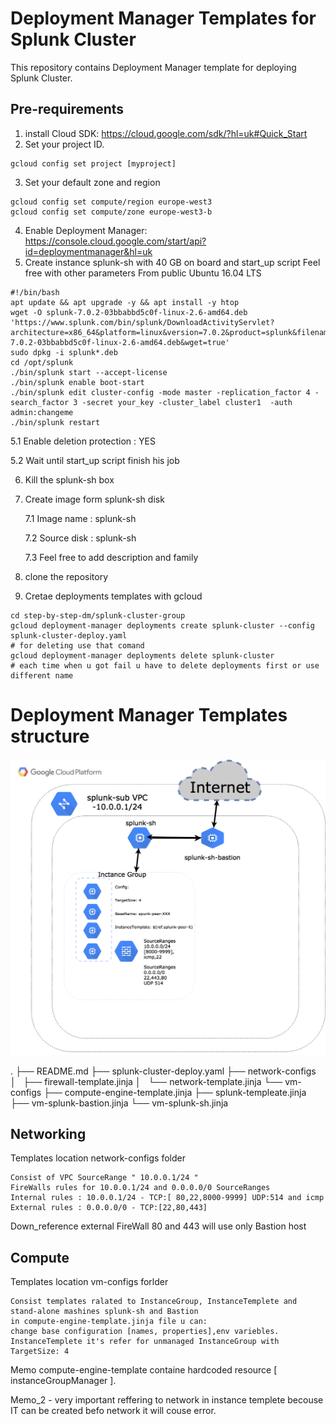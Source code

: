 # Deployment Manager Templates for Splunk Cluster

This repository contains Deployment Manager template for deploying Splunk Cluster.

## Pre-requirements 
1. install Cloud SDK: https://cloud.google.com/sdk/?hl=uk#Quick_Start 
2. Set your project ID. 
```
gcloud config set project [myproject]
```
3. Set your default zone and region
```
gcloud config set compute/region europe-west3
gcloud config set compute/zone europe-west3-b
```
4. Enable Deployment Manager: https://console.cloud.google.com/start/api?id=deploymentmanager&hl=uk
5. Create instance splunk-sh with 40 GB on board and start_up script Feel free with other parameters 
From public Ubuntu 16.04 LTS
```
#!/bin/bash
apt update && apt upgrade -y && apt install -y htop
wget -O splunk-7.0.2-03bbabbd5c0f-linux-2.6-amd64.deb 'https://www.splunk.com/bin/splunk/DownloadActivityServlet?architecture=x86_64&platform=linux&version=7.0.2&product=splunk&filename=splunk-7.0.2-03bbabbd5c0f-linux-2.6-amd64.deb&wget=true'
sudo dpkg -i splunk*.deb
cd /opt/splunk
./bin/splunk start --accept-license
./bin/splunk enable boot-start
./bin/splunk edit cluster-config -mode master -replication_factor 4 -search_factor 3 -secret your_key -cluster_label cluster1  -auth admin:changeme
./bin/splunk restart 
```

   5.1 Enable deletion protection : YES 
   
   5.2 Wait until start_up script finish his job 

6. Kill the splunk-sh box 
7. Create image form splunk-sh disk 

   7.1 Image name : splunk-sh 
   
   7.2 Source disk : splunk-sh 
   
   7.3 Feel free to add description and family
   
8. clone the repository 
9. Cretae deployments templates with gcloud 

```
cd step-by-step-dm/splunk-cluster-group
gcloud deployment-manager deployments create splunk-cluster --config splunk-cluster-deploy.yaml
# for deleting use that comand 
gcloud deployment-manager deployments delete splunk-cluster
# each time when u got fail u have to delete deployments first or use different name 
```

# Deployment Manager Templates structure
![alt text](https://raw.githubusercontent.com/FIKUS0FIN/get-in-gcp-dm/master/splunk-cluster-group/Images/export.png)

.
├── README.md
├── splunk-cluster-deploy.yaml
├── network-configs
│   ├── firewall-template.jinja
│   └── network-template.jinja
└── vm-configs
    ├── compute-engine-template.jinja
    ├── splunk-templeate.jinja
    ├── vm-splunk-bastion.jinja
    └── vm-splunk-sh.jinja

## Networking 
Templates location network-configs folder 

    Consist of VPC SourceRange " 10.0.0.1/24 " 
    FireWalls rules for 10.0.0.1/24 and 0.0.0.0/0 SourceRanges
    Internal rules : 10.0.0.1/24 - TCP:[ 80,22,8000-9999] UDP:514 and icmp
    External rules : 0.0.0.0/0 - TCP:[22,80,443]
    
Down_reference external FireWall 80 and 443 will use only Bastion host 

## Compute 
Templates location vm-configs forlder 

    Consist templates ralated to InstanceGroup, InstanceTemplete and stand-alone mashines splunk-sh and Bastion
    in compute-engine-template.jinja file u can:
    change base configuration [names, properties],env variebles.
    InstanceTemplete it's refer for unmanaged InstanceGroup with TargetSize: 4
    
Memo compute-engine-template containe hardcoded resource [ instanceGroupManager ].

Memo_2 - very important reffering to network in instance templete becouse IT can be created befo network it will couse error.



